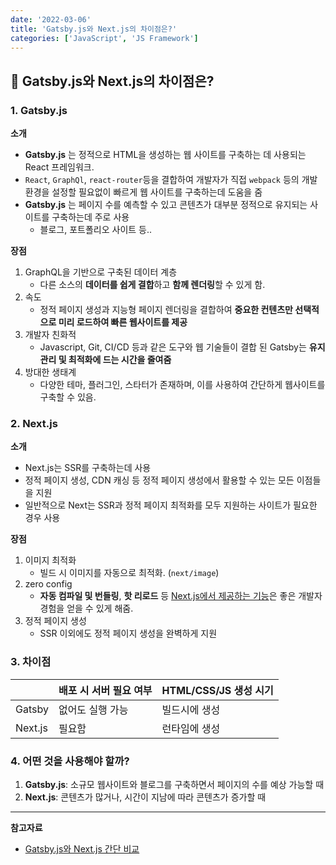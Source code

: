 ```yaml
---
date: '2022-03-06'
title: 'Gatsby.js와 Next.js의 차이점은?'
categories: ['JavaScript', 'JS Framework']
---
```


## 🤔 Gatsby.js와 Next.js의 차이점은?

### 1. Gatsby.js

**소개**

- **Gatsby.js** 는 정적으로 HTML을 생성하는 웹 사이트를 구축하는 데 사용되는 React 프레임워크.
- `React`, `GraphQl`, `react-router`등을 결합하여 개발자가 직접 `webpack` 등의 개발환경을 설정할 필요없이 빠르게 웹 사이트를 구축하는데 도움을 줌
- **Gatsby.js** 는 페이지 수를 예측할 수 있고 콘텐츠가 대부분 정적으로 유지되는 사이트를 구축하는데 주로 사용
  - 블로그, 포트폴리오 사이트 등..

**장점**

1. GraphQL을 기반으로 구축된 데이터 계층
   - 다른 소스의 **데이터를 쉽게 결합**하고 **함께 렌더링**할 수 있게 함.
2. 속도
   - 정적 페이지 생성과 지능형 페이지 렌더링을 결합하여 **중요한 컨텐츠만 선택적으로 미리 로드하여 빠른 웹사이트를 제공**
3. 개발자 친화적
   - Javascript, Git, CI/CD 등과 같은 도구와 웹 기술들이 결합 된 Gatsby는 **유지 관리 및 최적화에 드는 시간을 줄여줌**
4. 방대한 생태계
   - 다양한 테마, 플러그인, 스타터가 존재하며, 이를 사용하여 간단하게 웹사이트를 구축할 수 있음.

### 2. Next.js

**소개**

- Next.js는 SSR를 구축하는데 사용
- 정적 페이지 생성, CDN 캐싱 등 정적 페이지 생성에서 활용할 수 있는 모든 이점들을 지원
- 일반적으로 Next는 SSR과 정적 페이지 최적화를 모두 지원하는 사이트가 필요한 경우 사용

**장점**

1. 이미지 최적화
   - 빌드 시 이미지를 자동으로 최적화. (`next/image`)
2. zero config
   - **자동 컴파일 및 번들링**, **핫 리로드** 등 <u>Next.js에서 제공하는 기능</u>은 좋은 개발자 경험을 얻을 수 있게 해줌.
3. 정적 페이지 생성
   - SSR 이외에도 정적 페이지 생성을 완벽하게 지원

### 3. 차이점

|         | 배포 시 서버 필요 여부 | HTML/CSS/JS 생성 시기 |
| ------- | ---------------------- | --------------------- |
| Gatsby  | 없어도 실행 가능       | 빌드시에 생성         |
| Next.js | 필요함                 | 런타임에 생성         |

### 4. 어떤 것을 사용해야 할까?

1. **Gatsby.js**: 소규모 웹사이트와 블로그를 구축하면서 페이지의 수를 예상 가능할 때
2. **Next.js**: 콘텐츠가 많거나, 시간이 지남에 따라 콘텐츠가 증가할 때

---

**참고자료**

- [Gatsby.js와 Next.js 간단 비교](https://yujo11.github.io/web/gatsby와%20nextjs는%20뭐가다를까/)
